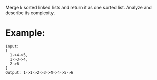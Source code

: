Merge k sorted linked lists and return it as one sorted list. Analyze and describe its complexity.

# Example:
```
Input:
[
  1->4->5,
  1->3->4,
  2->6
]
Output: 1->1->2->3->4->4->5->6
```